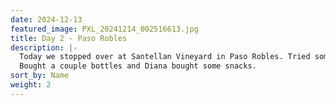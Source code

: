 ```yaml
---
date: 2024-12-13
featured_image: PXL_20241214_002516613.jpg
title: Day 2 - Paso Robles
description: |-
  Today we stopped over at Santellan Vineyard in Paso Robles. Tried some wine. 
  Bought a couple bottles and Diana bought some snacks.
sort_by: Name
weight: 2
---
```

